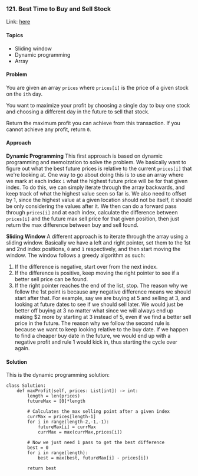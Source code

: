 ### 121. Best Time to Buy and Sell Stock

Link: [here](https://leetcode.com/problems/best-time-to-buy-and-sell-stock/description/)

#### Topics
- Sliding window
- Dynamic programming
- Array

#### Problem
You are given an array `prices` where `prices[i]` is the price of a given stock on the `ith` day.

You want to maximize your profit by choosing a single day to buy one stock and choosing a different day in the future to sell that stock.

Return the maximum profit you can achieve from this transaction. If you cannot achieve any profit, return `0`.

#### Approach
**Dynamic Programming**
This first approach is based on dynamic programming and memoization to solve the problem. We basically want to figure out what the best future prices is relative to the current `prices[i]` that we're looking at. 
One way to go about doing this is to use an array where we mark at each index `i` what the highest future price will be for that given index. To do this, we can simply iterate through the array backwards, and keep track of what the highest value seen so far is. We also need to offset by 1, since the highest value at a given location should not be itself, it should be only considering the values after it.
We then can do a forward pass through `prices[i]` and at each index, calculate the difference between `prices[i]` and the future max sell price for that given position, then just return the max difference between buy and sell found.

**Sliding Window**
A different approach is to iterate through the array using a sliding window. Basically we have a left and right pointer, set them to the 1st and 2nd index positions, `0` and `1` respectively, and then start moving the window. 
The window follows a greedy algorithm as such:
1. If the difference is negative, start over from the next index.
2. If the difference is positive, keep moving the right pointer to see if a better sell price can be found.
3. If the right pointer reaches the end of the list, stop.
The reason why we follow the 1st point is because any negative difference means we should start after that. For example, say we are buying at 5 and selling at 3, and looking at future dates to see if we should sell later. We would just be better off buying at 3 no matter what since we will always end up making $2 more by starting at 3 instead of 5, even if we find a better sell price in the future.
The reason why we follow the second rule is because we want to keep looking relative to the buy date. If we happen to find a cheaper buy date in the future, we would end up with a negative profit and rule 1 would kick in, thus starting the cycle over again.

#### Solution
This is the dynamic programming solution:
```
class Solution:
    def maxProfit(self, prices: List[int]) -> int:
        length = len(prices)
        futureMax = [0]*length

        # Calculates the max selling point after a given index
        currMax = prices[length-1]
        for i in range(length-2,-1,-1):
            futureMax[i] = currMax
            currMax = max(currMax,prices[i])
        
        # Now we just need 1 pass to get the best difference
        best = 0
        for i in range(length):
            best = max(best, futureMax[i] - prices[i])
        
        return best
```
